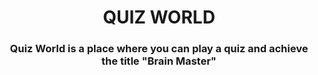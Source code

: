 <h1 align="center"> QUIZ WORLD </h1>
<h3 align="center"> Quiz World is a place where you can play a quiz and achieve the title "Brain Master" </h3>
